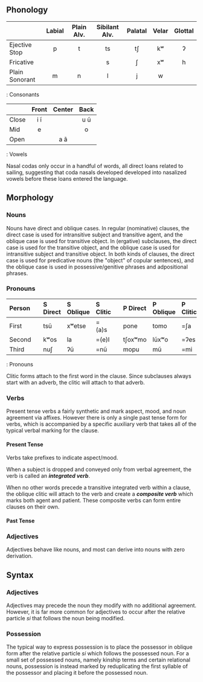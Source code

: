 
## Phonology

|                | Labial | Plain Alv. | Sibilant Alv. | Palatal | Velar | Glottal |
| :---           | :---:  | :---:      | :---:         | :---:   | :---: | :---:   |
| Ejective Stop  | p      | t          | ts            | tʃ      | kʷ    | ʔ       |
| Fricative      |        |            | s             | ʃ       | xʷ    | h       |
| Plain Sonorant | m      | n          | l             | j       | w     |         |
: Consonants

|       | Front | Center | Back  |
| ---   | :---: | :---:  | :---: |
| Close | i ĩ   |        | u ũ   |
| Mid   | e     |        | o     |
| Open  |       | a ã    |       |
: Vowels

Nasal codas only occur in a handful of words, all direct loans related to sailing, suggesting that coda nasals developed developed into nasalized vowels before these loans entered the language.

## Morphology

### Nouns

Nouns have direct and oblique cases.  In regular (nominative) clauses, the direct case is used for intransitive subject and transitive agent, and the oblique case is used for transitive object.  In (ergative) subclauses, the direct case is used for the transitive object, and the oblique case is used for intransitive subject and transitive object.  In both kinds of clauses, the direct case is used for predicative nouns (the "object" of copular sentences), and the oblique case is used in possessive/genitive phrases and adpositional phrases.

### Pronouns

| Person |   | S Direct | S Oblique | S Clitic |   | P Direct | P Oblique | P Clitic |
| :---   |---| :---     | :---      | :---     |---| :---     | :---      | :---     |
| First  |   | tsũ      | xʷetse    | =(a)s    |   | pone     | tomo      | =ʃa      |
| Second |   | kʷos     | la        | =(e)l    |   | tʃoxʷmo  | lũxʷo     | =ʔes     |
| Third  |   | nuʃ      | ʔũ        | =nũ      |   | mopu     | mũ        | =mi      |
: Pronouns

Clitic forms attach to the first word in the clause.  Since subclauses always start with an adverb, the clitic will attach to that adverb.

### Verbs

Present tense verbs a fairly synthetic and mark aspect, mood, and noun agreement via affixes.  However there is only a single past tense form for verbs, which is accompanied by a specific auxiliary verb that takes all of the typical verbal marking for the clause.

#### Present Tense

Verbs take prefixes to indicate aspect/mood.

When a subject is dropped and conveyed only from verbal agreement, the verb is called an ***integrated verb***.

When no other words precede a transitive integrated verb within a clause, the oblique clitic will attach to the verb and create a ***composite verb*** which marks both agent and patient.  These composite verbs can form entire clauses on their own.

#### Past Tense

### Adjectives

Adjectives behave like nouns, and most can derive into nouns with zero derivation.

## Syntax

### Adjectives

Adjectives may precede the noun they modify with no additional agreement.  However, it is far more common for adjectives to occur after the relative particle *si* that follows the noun being modified.

### Possession

The typical way to express possession is to place the possessor in oblique form after the relative particle *si* which follows the possessed noun.  For a small set of possessed nouns, namely kinship terms and certain relational nouns, possession is instead marked by reduplicating the first syllable of the possessor and placing it before the possessed noun.
